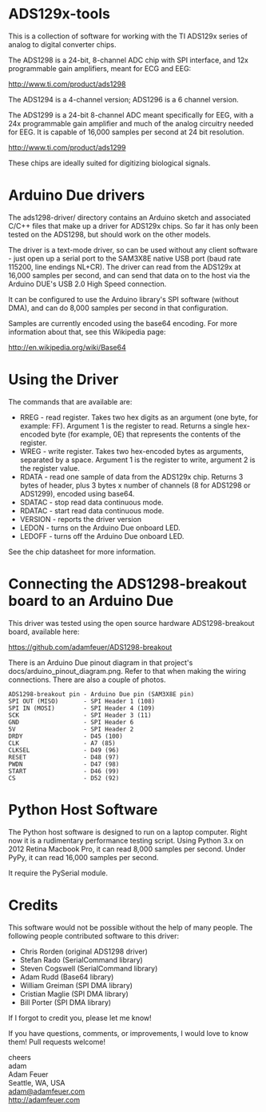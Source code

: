 ADS129x-tools
=============

This is a collection of software for working with the TI ADS129x series of analog to digital
converter chips.

The ADS1298 is a 24-bit, 8-channel ADC chip with SPI interface, and 12x programmable gain amplifiers,
meant for ECG and EEG:

http://www.ti.com/product/ads1298

The ADS1294 is a 4-channel version; ADS1296 is a 6 channel version.

The ADS1299 is a 24-bit 8-channel ADC meant specifically for EEG, with a 24x programmable gain 
amplifier and much of the analog circuitry needed for EEG. It is capable of 16,000 samples
per second at 24 bit resolution.

http://www.ti.com/product/ads1299

These chips are ideally suited for digitizing biological signals.

Arduino Due drivers
===================

The ads1298-driver/ directory contains an Arduino sketch and associated C/C++ files that make up a driver
for ADS129x chips. So far it has only been tested on the ADS1298, but should work on the other models.

The driver is a text-mode driver, so can be used without any client software - just open up a serial port
to the SAM3X8E native USB port (baud rate 115200, line endings NL+CR). The driver can read from the ADS129x
at 16,000 samples per second, and can send that data on to the host via the Arduino DUE's USB 2.0 High Speed
connection.

It can be configured to use the Arduino library's SPI software (without DMA), and can do 8,000 samples per second
in that configuration.

Samples are currently encoded using the base64 encoding. For more information about that, see this 
Wikipedia page:

http://en.wikipedia.org/wiki/Base64

Using the Driver
================

The commands that are available are:

* RREG - read register. Takes two hex digits as an argument (one byte, for example: FF). Argument 1 is the register to read.
Returns a single hex-encoded byte (for example, 0E) that represents the contents of the register.
* WREG - write register. Takes two hex-encoded bytes as arguments, separated by a space. Argument 1 is the register to write, argument 2 is the register value.
* RDATA - read one sample of data from the ADS129x chip. Returns 3 bytes of header, plus 3 bytes x number of channels (8 for ADS1298 or ADS1299), encoded using base64.
* SDATAC - stop read data continuous mode. 
* RDATAC - start read data continuous mode.
* VERSION - reports the driver version
* LEDON - turns on the Arduino Due onboard LED.
* LEDOFF - turns off the Arduino Due onboard LED.

See the chip datasheet for more information.


Connecting the ADS1298-breakout board to an Arduino Due
=======================================================

This driver was tested using the open source hardware ADS1298-breakout board, available here:

https://github.com/adamfeuer/ADS1298-breakout

There is an Arduino Due pinout diagram in that project's docs/arduino_pinout_diagram.png. Refer to that when making the wiring
connections. There are also a couple of photos.

    ADS1298-breakout pin - Arduino Due pin (SAM3X8E pin)
    SPI OUT (MISO)       - SPI Header 1 (108)
    SPI IN (MOSI)        - SPI Header 4 (109)
    SCK                  - SPI Header 3 (11)
    GND                  - SPI Header 6
    5V                   - SPI Header 2
    DRDY                 - D45 (100)
    CLK                  - A7 (85)
    CLKSEL               - D49 (96)
    RESET                - D48 (97)
    PWDN                 - D47 (98)
    START                - D46 (99)
    CS                   - D52 (92)


Python Host Software
====================

The Python host software is designed to run on a laptop computer. Right now it is a rudimentary performance testing script. Using Python 3.x on
2012 Retina Macbook Pro, it can read 8,000 samples per second. Under PyPy, it can read 16,000 samples per second.

It require the PySerial module.

Credits
=======

This software would not be possible without the help of many people. The following people contributed software to this driver:

* Chris Rorden (original ADS1298 driver)
* Stefan Rado (SerialCommand library)
* Steven Cogswell (SerialCommand library)
* Adam Rudd (Base64 library)
* William Greiman (SPI DMA library)
* Cristian Maglie (SPI DMA library)
* Bill Porter (SPI DMA library)

If I forgot to credit you, please let me know!

If you have questions, comments, or improvements, I would love to know them! Pull requests welcome!

cheers<br>
adam<br>
Adam Feuer<br>
Seattle, WA, USA<br>
adam@adamfeuer.com<br>
http://adamfeuer.com<br>


